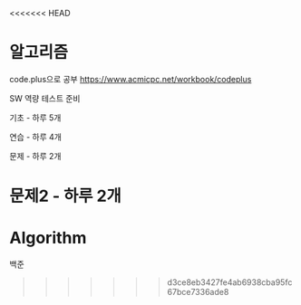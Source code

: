 <<<<<<< HEAD
# 알고리즘 

code.plus으로 공부  https://www.acmicpc.net/workbook/codeplus

SW 역량 테스트 준비 

기초 - 하루 5개 

연습 - 하루 4개

문제 - 하루 2개

문제2 - 하루 2개
=======
# Algorithm

백준 
>>>>>>> d3ce8eb3427fe4ab6938cba95fc67bce7336ade8
